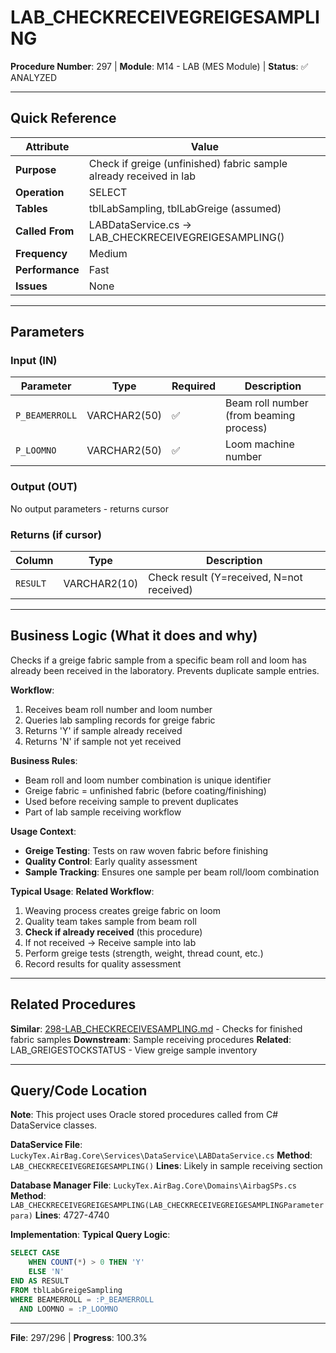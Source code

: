 # LAB_CHECKRECEIVEGREIGESAMPLING

**Procedure Number**: 297 | **Module**: M14 - LAB (MES Module) | **Status**: ✅ ANALYZED

---

## Quick Reference

| Attribute | Value |
|-----------|-------|
| **Purpose** | Check if greige (unfinished) fabric sample already received in lab |
| **Operation** | SELECT |
| **Tables** | tblLabSampling, tblLabGreige (assumed) |
| **Called From** | LABDataService.cs → LAB_CHECKRECEIVEGREIGESAMPLING() |
| **Frequency** | Medium |
| **Performance** | Fast |
| **Issues** | None |

---

## Parameters

### Input (IN)

| Parameter | Type | Required | Description |
|-----------|------|----------|-------------|
| `P_BEAMERROLL` | VARCHAR2(50) | ✅ | Beam roll number (from beaming process) |
| `P_LOOMNO` | VARCHAR2(50) | ✅ | Loom machine number |

### Output (OUT)

No output parameters - returns cursor

### Returns (if cursor)

| Column | Type | Description |
|--------|------|-------------|
| `RESULT` | VARCHAR2(10) | Check result (Y=received, N=not received) |

---

## Business Logic (What it does and why)

Checks if a greige fabric sample from a specific beam roll and loom has already been received in the laboratory. Prevents duplicate sample entries.

**Workflow**:
1. Receives beam roll number and loom number
2. Queries lab sampling records for greige fabric
3. Returns 'Y' if sample already received
4. Returns 'N' if sample not yet received

**Business Rules**:
- Beam roll and loom number combination is unique identifier
- Greige fabric = unfinished fabric (before coating/finishing)
- Used before receiving sample to prevent duplicates
- Part of lab sample receiving workflow

**Usage Context**:
- **Greige Testing**: Tests on raw woven fabric before finishing
- **Quality Control**: Early quality assessment
- **Sample Tracking**: Ensures one sample per beam roll/loom combination

**Typical Usage**:
**Related Workflow**:
1. Weaving process creates greige fabric on loom
2. Quality team takes sample from beam roll
3. **Check if already received** (this procedure)
4. If not received → Receive sample into lab
5. Perform greige tests (strength, weight, thread count, etc.)
6. Record results for quality assessment

---

## Related Procedures

**Similar**: [298-LAB_CHECKRECEIVESAMPLING.md](./298-LAB_CHECKRECEIVESAMPLING.md) - Checks for finished fabric samples
**Downstream**: Sample receiving procedures
**Related**: LAB_GREIGESTOCKSTATUS - View greige sample inventory

---

## Query/Code Location

**Note**: This project uses Oracle stored procedures called from C# DataService classes.

**DataService File**: `LuckyTex.AirBag.Core\Services\DataService\LABDataService.cs`
**Method**: `LAB_CHECKRECEIVEGREIGESAMPLING()`
**Lines**: Likely in sample receiving section

**Database Manager File**: `LuckyTex.AirBag.Core\Domains\AirbagSPs.cs`
**Method**: `LAB_CHECKRECEIVEGREIGESAMPLING(LAB_CHECKRECEIVEGREIGESAMPLINGParameter para)`
**Lines**: 4727-4740

**Implementation**:
**Typical Query Logic**:
```sql
SELECT CASE
    WHEN COUNT(*) > 0 THEN 'Y'
    ELSE 'N'
END AS RESULT
FROM tblLabGreigeSampling
WHERE BEAMERROLL = :P_BEAMERROLL
  AND LOOMNO = :P_LOOMNO
```

---

**File**: 297/296 | **Progress**: 100.3%
